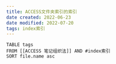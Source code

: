 ```yaml
---
title: ACCESS文件夹索引的索引
date created: 2022-06-23
date modified: 2022-07-20
tags: index索引
---
```


```dataview
TABLE tags
FROM [[ACCESS 笔记组织法]] AND #index索引
SORT file.name asc
```
